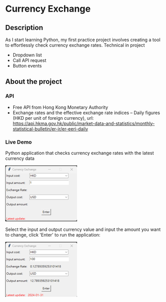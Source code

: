 # Currency Exchange

## Description
As I start learning Python, my first practice project involves creating a tool to effortlessly check currency exchange rates.
Technical in project
- Dropdown list
- Call API request
- Button events

## About the project

### API
- Free API from Hong Kong Monetary Authority
- Exchange rates and the effective exchange rate indices – Daily figures (HKD per unit of foreign currency), url: https://api.hkma.gov.hk/public/market-data-and-statistics/monthly-statistical-bulletin/er-ir/er-eeri-daily

### Live Demo
Python application that checks currency exchange rates with the latest currency data

<img width="226" alt="Screenshot_1" src="https://github.com/manchunho/CurrencyExchange/blob/main/Screenshot_1.png">

Select the input and output currency value and input the amount you want to change, click 'Enter' to run the application:

<img width="226" alt="Screenshot_1" src="https://github.com/manchunho/CurrencyExchange/blob/main/Screenshot_2.png">
